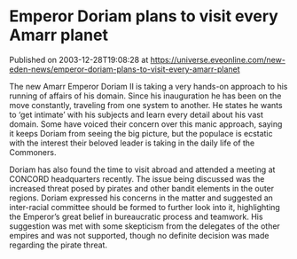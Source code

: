 # Emperor Doriam plans to visit every Amarr planet
Published on 2003-12-28T19:08:28 at https://universe.eveonline.com/new-eden-news/emperor-doriam-plans-to-visit-every-amarr-planet

The new Amarr Emperor Doriam II is taking a very hands-on approach to his running of affairs of his domain. Since his inauguration he has been on the move constantly, traveling from one system to another. He states he wants to ‘get intimate’ with his subjects and learn every detail about his vast domain. Some have voiced their concern over this manic approach, saying it keeps Doriam from seeing the big picture, but the populace is ecstatic with the interest their beloved leader is taking in the daily life of the Commoners.   
  
Doriam has also found the time to visit abroad and attended a meeting at CONCORD headquarters recently. The issue being discussed was the increased threat posed by pirates and other bandit elements in the outer regions. Doriam expressed his concerns in the matter and suggested an inter-racial committee should be formed to further look into it, highlighting the Emperor’s great belief in bureaucratic process and teamwork. His suggestion was met with some skepticism from the delegates of the other empires and was not supported, though no definite decision was made regarding the pirate threat.
